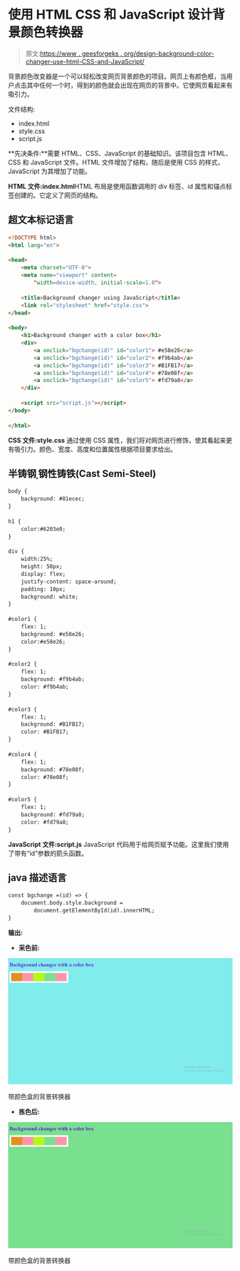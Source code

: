 # 使用 HTML CSS 和 JavaScript 设计背景颜色转换器

> 原文:[https://www . geesforgeks . org/design-background-color-changer-use-html-CSS-and-JavaScript/](https://www.geeksforgeeks.org/design-background-color-changer-using-html-css-and-javascript/)

背景颜色改变器是一个可以轻松改变网页背景颜色的项目。网页上有颜色框，当用户点击其中任何一个时，得到的颜色就会出现在网页的背景中。它使网页看起来有吸引力。

文件结构:

*   index.html
*   style.css
*   script.js

**先决条件:**需要 HTML、CSS、JavaScript 的基础知识。该项目包含 HTML、CSS 和 JavaScript 文件。HTML 文件增加了结构，随后是使用 CSS 的样式，JavaScript 为其增加了功能。

**HTML 文件:index.html**HTML 布局是使用函数调用的 div 标签、id 属性和锚点标签创建的。它定义了网页的结构。

## 超文本标记语言

```html
<!DOCTYPE html>
<html lang="en">

<head>
    <meta charset="UTF-8">
    <meta name="viewport" content=
        "width=device-width, initial-scale=1.0">

    <title>Background changer using JavaScript</title>
    <link rel="stylesheet" href="style.css">
</head>

<body>
    <h1>Background changer with a color box</h1>
    <div>
        <a onclick="bgchange(id)" id="color1"> #e58e26</a>
        <a onclick="bgchange(id)" id="color2"> #f9b4ab</a>
        <a onclick="bgchange(id)" id="color3"> #B1FB17</a>
        <a onclick="bgchange(id)" id="color4"> #78e08f</a>
        <a onclick="bgchange(id)" id="color5"> #fd79a8</a>
    </div>

    <script src="script.js"></script>
</body>

</html>
```

**CSS 文件:style.css** 通过使用 CSS 属性，我们将对网页进行修饰，使其看起来更有吸引力。颜色、宽度、高度和位置属性根据项目要求给出。

## 半铸钢ˌ钢性铸铁(Cast Semi-Steel)

```html
body {
    background: #81ecec;
}

h1 {
    color:#6203e0;
}

div {
    width:25%;
    height: 50px;
    display: flex;
    justify-content: space-around;
    padding: 10px;
    background: white;
}

#color1 {
    flex: 1;
    background: #e58e26;
    color:#e58e26;
}

#color2 {
    flex: 1;
    background: #f9b4ab;
    color: #f9b4ab;
}

#color3 {
    flex: 1;
    background: #B1FB17;
    color: #B1FB17;
}

#color4 {
    flex: 1;
    background: #78e08f;
    color: #78e08f;
}

#color5 {
    flex: 1;
    background: #fd79a8;
    color: #fd79a8;
}
```

**JavaScript 文件:script.js** JavaScript 代码用于给网页赋予功能。这里我们使用了带有“id”参数的箭头函数。

## java 描述语言

```html
const bgchange =(id) => {
    document.body.style.background = 
        document.getElementById(id).innerHTML;
}
```

**输出:**

*   **采色前:**

![](img/5ad2899c9671ca7d63e3b092c1c8be01.png)

带颜色盒的背景转换器

*   **拣色后:**

![](img/7334cbc7f0db3646f58aeae39f59f0bf.png)

带颜色盒的背景转换器